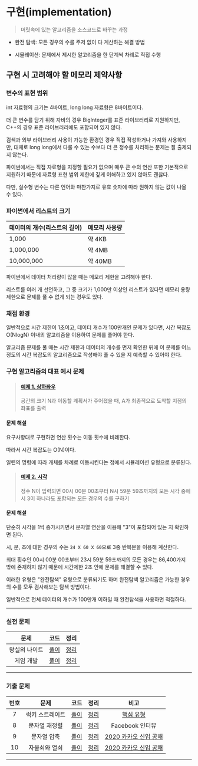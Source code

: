 # 구현(implementation)

> 머릿속에 있는 알고리즘을 소스코드로 바꾸는 과정

- 완전 탐색: 모든 경우의 수를 주저 없이 다 계산하는 해결 방법

- 시뮬레이션: 문제에서 제시한 알고리즘을 한 단계씩 차례로 직접 수행

## 구현 시 고려해야 할 메모리 제약사항

### 변수의 표현 범위

int 자료형의 크기는 4바이트, long long 자료형은 8바이트이다.

더 큰 변수를 담기 위해 자바의 경우 BigInteger를 표준 라이브러리로 지원하지만,
C++의 경우 표준 라이브러리에도 포함되어 있지 않다.

검색과 외부 라이브러리 사용이 가능한 환경인 경우 직접 작성하거나 가져와 사용하지만,
대체로 long long에서 다룰 수 있는 수보다 더 큰 정수를 처리하는 문제는 잘 출제되지 않는다.

파이썬에서는 직접 자료형을 지정할 필요가 없으며 매우 큰 수의 연산 또한 기본적으로 지원하기 때문에
자료형 표현 범위 제한에 깊게 이해하고 있지 않아도 괜찮다.

다만, 실수형 변수는 다른 언어와 마찬가지로 유효 숫자에 따라 원하지 않는 값이 나올 수 있다.

### 파이썬에서 리스트의 크기

| 데이터의 개수(리스트의 길이) | 메모리 사용량 |
| ---------------------------- | ------------- |
| 1,000                        | 약 4KB        |
| 1,000,000                    | 약 4MB        |
| 10,000,000                   | 약 40MB       |

파이썬에서 데이터 처리량이 많을 때는 메모리 제한을 고려해야 한다.

리스트를 여러 개 선언하고, 그 중 크기가 1,000만 이상인 리스트가 있다면 메모리 용량 제한으로 문제를 풀 수 없게 되는 경우도 있다.

### 채점 환경

일반적으로 시간 제한이 1초이고, 데이터 개수가 100만개인 문제가 있다면,
시간 복잡도 O(NlogN) 이내의 알고리즘을 이용하여 문제를 풀어야 한다.

알고리즘 문제를 풀 때는 시간 제한과 데이터의 개수를 먼저 확인한 뒤에 이 문제를 어느 정도의
시간 복잡도의 알고리즘으로 작성해야 풀 수 있을 지 예측할 수 있어야 한다.

### 구현 알고리즘의 대표 예시 문제

> #### [예제 1. 상하좌우](./example/ex3-1_상하좌우.py)
>
> 공간의 크기 N과 이동할 계획서가 주어졌을 때, A가 최종적으로 도착할 지점의 좌표를 출력

#### 문제 해설

요구사항대로 구현하면 연산 횟수는 이동 횟수에 비례한다.

따라서 시간 복잡도는 O(N)이다.

일련의 명령에 따라 개체를 차례로 이동시킨다는 점에서 시뮬레이션 유형으로 분류된다.

> #### [예제 2. 시각](./example/ex3-2_시각.py)
>
> 정수 N이 입력되면 00시 00분 00초부터 N시 59분 59초까지의 모든 시각 중에서
> 3이 하나라도 포함되는 모든 경우의 수를 구하기

#### 문제 해설

단순히 시각을 1씩 증가시키면서 문자열 연산을 이용해 "3"이 포함되어 있는 지 확인하면 된다.

시, 분, 초에 대한 경우의 수는 `24 X 60 X 60`으로 3중 반복문을 이용해 계산한다.

최대 횟수인 00시 00분 00초부터 23시 59분 59초까지의 모든 경우는 86,400가지 밖에 존재하지 않기 때문에 시간제한 2초 안에 문제를 해결할 수 있다.

이러한 유형은 "완전탐색" 유형으로 분류되기도 하며 완전탐색 알고리즘은 가능한 경우의 수를 모두 검사해보는 탐색 방법이다.

일반적으로 전체 데이터의 개수가 100만개 이하일 때 완전탐색을 사용하면 적절하다.

---

### 실전 문제

|     문제      |           코드           |             정리             |
| :-----------: | :----------------------: | :--------------------------: |
| 왕실의 나이트 | [풀이](./example/3-1.py) | [정리](./example/3-1_sol.md) |
|   게임 개발   | [풀이](./example/3-2.py) | [정리](./example/3-2_sol.md) |

---

### 기출 문제

| 번호 |      문제       |         코드          |           정리            |                                           비고                                           |
| :--: | :-------------: | :-------------------: | :-----------------------: | :--------------------------------------------------------------------------------------: |
|  7   | 럭키 스트레이트 | [풀이](./part3/7_sol.py)  | [정리](./part3/7_sol.md)  |                    [핵심 유형](https://www.acmicpc.net/problem/18406)                    |
|  8   |  문자열 재정렬  | [풀이](./part3/8_sol.py)  | [정리](./part3/8_sol.md)  |                                     Facebook 인터뷰                                      |
|  9   |   문자열 압축   | [풀이](./part3/9_sol.py)  | [정리](./part3/9_sol.md)  | [2020 카카오 신입 공채](https://school.programmers.co.kr/learn/courses/30/lessons/60057) |
|  10  |  자물쇠와 열쇠  | [풀이](./part3/10_sol.py) | [정리](./part3/10_sol.md) | [2020 카카오 신입 공채](https://school.programmers.co.kr/learn/courses/30/lessons/60059) |

---

